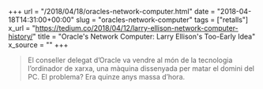 +++
url = "/2018/04/18/oracles-network-computer.html"
date = "2018-04-18T14:31:00+00:00"
slug = "oracles-network-computer"
tags = ["retalls"]
x_url = "https://tedium.co/2018/04/12/larry-ellison-network-computer-history/"
title = "Oracle's Network Computer: Larry Ellison's Too-Early Idea"
x_source = ""
+++


> El conseller delegat d’Oracle va vendre al món de la tecnologia l’ordinador de xarxa, una màquina dissenyada per matar el domini del PC. El problema? Era quinze anys massa d’hora.


